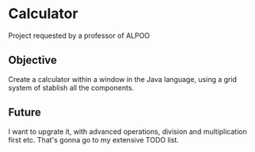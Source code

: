 # Calculator

Project requested by a professor of ALPOO

## Objective
Create a calculator within a window in the Java language, using a grid system of stablish all the components.

## Future
I want to upgrate it, with advanced operations, division and multiplication first etc. That's gonna go to my extensive TODO list.